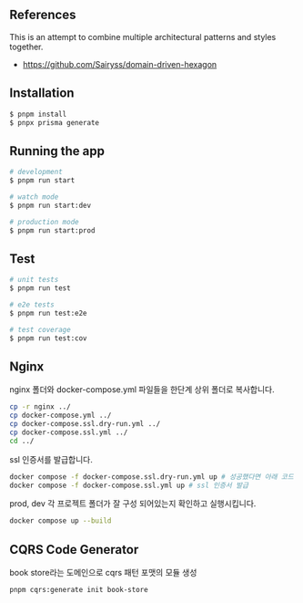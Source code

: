 ## References

This is an attempt to combine multiple architectural patterns and styles together.

- https://github.com/Sairyss/domain-driven-hexagon

## Installation

```bash
$ pnpm install
$ pnpx prisma generate
```

## Running the app

```bash
# development
$ pnpm run start

# watch mode
$ pnpm run start:dev

# production mode
$ pnpm run start:prod
```

## Test

```bash
# unit tests
$ pnpm run test

# e2e tests
$ pnpm run test:e2e

# test coverage
$ pnpm run test:cov
```

## Nginx

nginx 폴더와 docker-compose.yml 파일들을 한단계 상위 폴더로 복사합니다.

```bash
cp -r nginx ../
cp docker-compose.yml ../
cp docker-compose.ssl.dry-run.yml ../
cp docker-compose.ssl.yml ../
cd ../
```

ssl 인증서를 발급합니다.

```bash
docker compose -f docker-compose.ssl.dry-run.yml up # 성공했다면 아래 코드 실행
docker compose -f docker-compose.ssl.yml up # ssl 인증서 발급
```

prod, dev 각 프로젝트 폴더가 잘 구성 되어있는지 확인하고 실행시킵니다.

```bash
docker compose up --build
```

## CQRS Code Generator

book store라는 도메인으로 cqrs 패턴 포맷의 모듈 생성

```
pnpm cqrs:generate init book-store
```
